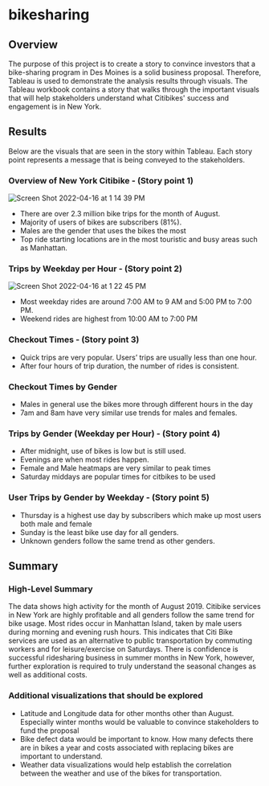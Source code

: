 # bikesharing


## Overview
The purpose of this project is to create a story to convince investors that a bike-sharing program in Des Moines is a solid business proposal. Therefore, Tableau is used to demonstrate the analysis results through visuals. The Tableau workbook contains a story that walks through the important visuals that will help stakeholders understand what Citibikes' success and engagement is in New York.

## Results 

Below are the visuals that are seen in the story within Tableau. Each story point represents a message that is being conveyed to the stakeholders.

### Overview of New York Citibike - (Story point 1)

![Screen Shot 2022-04-16 at 1 14 39 PM](https://user-images.githubusercontent.com/96553992/163684839-d744284c-22d0-42ca-96c7-6a811cbc577f.png)
 
 * There are over 2.3 million bike trips for the month of August.
 * Majority of users of bikes are subscribers (81%).
 * Males are the gender that uses the bikes the most
 * Top ride starting locations are in the most touristic and busy areas such as Manhattan.

### Trips by Weekday per Hour - (Story point 2)
![Screen Shot 2022-04-16 at 1 22 45 PM](https://user-images.githubusercontent.com/96553992/163685100-4dcecf69-8f03-4068-913c-29ab148020e9.png)

* Most weekday rides are around 7:00 AM to 9 AM and 5:00 PM to 7:00 PM.
* Weekend rides are highest from 10:00 AM to 7:00 PM

### Checkout Times - (Story point 3)
* Quick trips are very popular. Users’ trips are usually less than one hour.
* After four hours of trip duration, the number of rides is consistent.

### Checkout Times by Gender
* Males in general use the bikes more through different hours in the day
* 7am and 8am have very similar use trends for males and females.


### Trips by Gender (Weekday per Hour) - (Story point 4)
* After midnight, use of bikes is low but is still used.
* Evenings are when most rides happen.
* Female and Male heatmaps are very similar to peak times
* Saturday middays are popular times for citbikes to be used

### User Trips by Gender by Weekday - (Story point 5)
* Thursday is a highest use day by subscribers which make up most users both male and female
* Sunday is the least bike use day for all genders.
* Unknown genders follow the same trend as other genders.


## Summary

### High-Level Summary
The data shows high activity for the month of August 2019. Citibike services in New York are highly profitable and all genders follow the same trend for bike usage.
Most rides occur in Manhattan Island, taken by male users during morning and evening rush hours. This indicates that Citi Bike services are used as an alternative to public transportation by commuting workers and for leisure/exercise on Saturdays. There is confidence is successful ridesharing business in summer months in New York, however, further exploration is required to truly understand the seasonal changes as well as additional costs.


### Additional visualizations that should be explored
* Latitude and Longitude data for other months other than August. Especially winter months would be valuable to convince stakeholders to fund the proposal
* Bike defect data would be important to know. How many defects there are in bikes a year and costs associated with replacing bikes are important to understand.  
* Weather data visualizations would help establish the correlation between the weather and use of the bikes for transportation.
